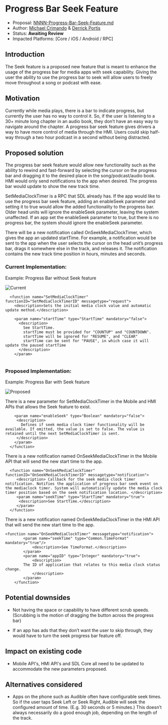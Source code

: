 # Progress Bar Seek Feature 
* Proposal: [NNNN-Progress-Bar-Seek-Feature.md](NNNN-Progress-Bar-Seek-Feature.md)
* Author: [Michael Crimando](https://github.com/MichaelCrimando) & [Derrick Portis](https://github.com/dportis)
* Status: **Awaiting Review**
* Impacted Platforms: [Core / iOS / Android / RPC]

## Introduction

The Seek feature is a proposed new feature that is meant to enhance the usage of the progress bar for media apps with seek capability. Giving the user the ability to use the progress bar to seek will allow users to freely move throughout a song or podcast with ease.

## Motivation

Currently while media plays, there is a bar to indicate progress, but currently the user has no way to control it. So, if the user is listening to a 30+ minute long chapter in an audio book, they don’t have an easy way to navigate around the chapter. A progress bar seek feature gives drivers a way to have more control of media through the HMI. Users could skip half-way through a two hour podcast in a second without being distracted.

## Proposed solution


The progress bar seek feature would allow new functionality such as the ability to rewind and fast-forward by selecting the cursor on the progress bar and dragging it to the desired place in the song/podcast/audio book. HMI would only send notifications to the app when desired. The progress bar would update to show the new track time.


SetMediaClockTimer is a RPC that SDL already has. If the app would like to use the progress bar seek feature, adding an enableSeek parameter and setting it to true would allow the added functionality to the progress bar. Older head units will ignore the enableSeek parameter, leaving the system unaffected. If an app set the enableSeek parameter to true, but there is no progress bar, the system should ignore the enableSeek parameter.


There will be a new notification called OnSeekMediaClockTimer, which gives the app an updated startTime. For example, a notification would be sent to the app when the user selects the cursor on the head unit’s progress bar, drags it somewhere else in the track, and releases it. The notification contains the new track time position in hours, minutes and seconds.

### Current Implementation:

Example: Progress Bar without Seek feature

![Current](https://github.com/dportis/sdl_evolution/blob/Feature/new-progress-bar-seek-feature/assets/proposals/NNNN-Progress-Bar-Seek-Feature/Current.png)

```
  <function name="SetMediaClockTimer" functionID="SetMediaClockTimerID" messagetype="request">
    <description>Sets the initial media clock value and automatic update method.</description>

    <param name="startTime" type="StartTime" mandatory="false">
      <description>
        See StartTime.
        startTime must be provided for "COUNTUP" and "COUNTDOWN".
        startTime will be ignored for "RESUME", and "CLEAR"
        startTime can be sent for "PAUSE", in which case it will update the paused startTime
      </description>
    </param>


```


### Proposed Implementation:

Example: Progress Bar with Seek feature

![Proposed](https://github.com/dportis/sdl_evolution/blob/Feature/new-progress-bar-seek-feature/assets/proposals/NNNN-Progress-Bar-Seek-Feature/Proposed.png)

There is a new parameter for SetMediaClockTimer in the Mobile and HMI APIs that allows the Seek feature to exist.   

```
    <param name="enableSeek" type="Boolean" mandatory="false">
     <description>
       Defines if seek media clock timer functionality will be available. If omitted, the value is set to false. The value is retained until the next SetMediaClockTimer is sent.
     </description>
    </param>
  </function>
```
There is a new notification named OnSeekMediaClockTimer in the Mobile API that will send the new start time to the app. 
```
  <function name="OnSeekMediaClockTimer" functionID="OnSeekMediaClockTimerID" messagetype="notification">
     <description> Callback for the seek media clock timer notification. Notifies the application of progress bar seek event on the mediaclock timer. System will automatically update the media clock timer position based on the seek notification location. </description> 
     <param name="seekTime" type="StartTime" mandatory="true">
      <description>See StartTime.</description>
     </param>
  </function>
```

There is a new notification named OnSeekMediaClockTimer in the HMI API that will send the new start time to the app.  
```
<function name="OnSeekMediaClockTimer" messagetype="notification">
        <param name="seekTime" type="Common.TimeFormat" mandatory="true"/>
            <description>See TimeFormat.</description>
        </param>
        <param name="appID" type="Integer" mandatory="true">
            <description>
		The ID of application that relates to this media clock status change.
            </description>
        </param>
    </function>
```

 
 
## Potential downsides

* Not having the space or capability to have different scrub speeds. \(Scrubbing is the motion of dragging the button across the progress bar\)

* If an app has ads that they don’t want the user to skip through, they would have to turn the seek progress bar feature off.

## Impact on existing code

* Mobile API's, HMI API's and SDL Core all need to be updated to accommodate the new parameters proposed.


## Alternatives considered

* Apps on the phone such as Audible often have configurable seek times. So if the user taps Seek Left or Seek Right, Audible will seek the configured amount of time. (E.g. 30 seconds or 5 minutes.) This doesn’t always necessarily do a good enough job, depending on the length of the track.  


